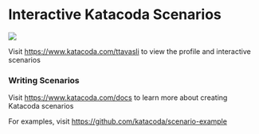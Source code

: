 # Interactive Katacoda Scenarios

[![](http://shields.katacoda.com/katacoda/ttavasli/count.svg)](https://www.katacoda.com/ttavasli "Get your profile on Katacoda.com")

Visit https://www.katacoda.com/ttavasli to view the profile and interactive scenarios

### Writing Scenarios
Visit https://www.katacoda.com/docs to learn more about creating Katacoda scenarios

For examples, visit https://github.com/katacoda/scenario-example
